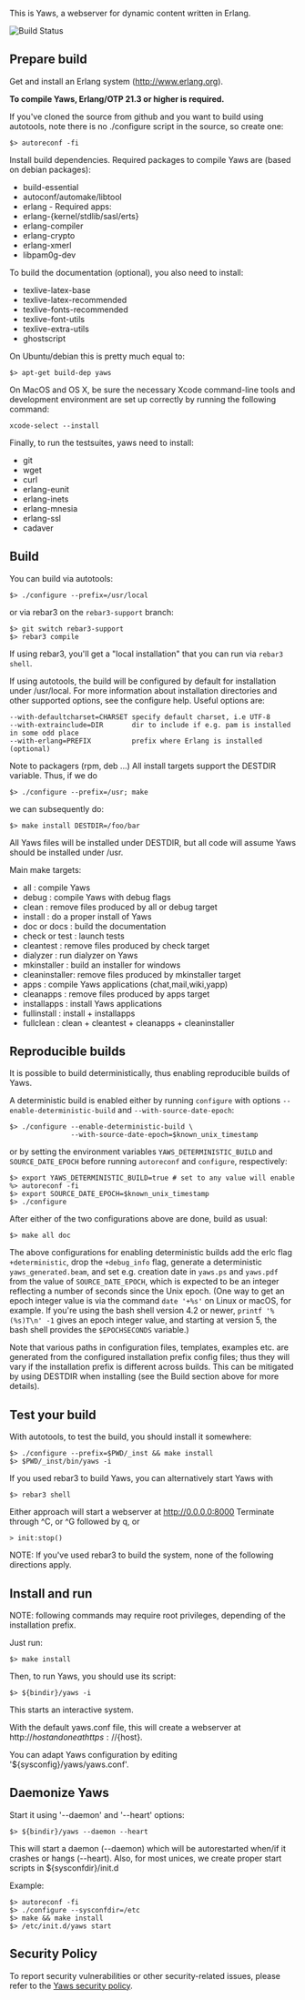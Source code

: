 This is Yaws, a webserver for dynamic content written in Erlang.

![Build Status](https://github.com/erlyaws/yaws/actions/workflows/main.yml/badge.svg)

Prepare build
-------------

Get and install an Erlang system (http://www.erlang.org).

**To compile Yaws, Erlang/OTP 21.3 or higher is required.**

If you've cloned the source from github and you want to build using autotools,
note there is no ./configure script in the source, so create one:

    $> autoreconf -fi

Install build dependencies. Required packages to compile Yaws are (based on
debian packages):

* build-essential
* autoconf/automake/libtool
* erlang - Required apps:
 * erlang-{kernel/stdlib/sasl/erts}
 * erlang-compiler
 * erlang-crypto
 * erlang-xmerl
* libpam0g-dev

To build the documentation (optional), you also need to install:

* texlive-latex-base
* texlive-latex-recommended
* texlive-fonts-recommended
* texlive-font-utils
* texlive-extra-utils
* ghostscript

On Ubuntu/debian this is pretty much equal to:

    $> apt-get build-dep yaws

On MacOS and OS X, be sure the necessary Xcode command-line tools and
development environment are set up correctly by running the following
command:

    xcode-select --install

Finally, to run the testsuites, yaws need to install:

* git
* wget
* curl
* erlang-eunit
* erlang-inets
* erlang-mnesia
* erlang-ssl
* cadaver


Build
-----

You can build via autotools:

    $> ./configure --prefix=/usr/local

or via rebar3 on the `rebar3-support` branch:

    $> git switch rebar3-support
    $> rebar3 compile

If using rebar3, you'll get a "local installation" that you can run
via `rebar3 shell`.

If using autotools, the build will be configured by default for installation
under /usr/local. For more information about installation directories and
other supported options, see the configure help. Useful options are:

    --with-defaultcharset=CHARSET specify default charset, i.e UTF-8
    --with-extrainclude=DIR       dir to include if e.g. pam is installed in some odd place
    --with-erlang=PREFIX          prefix where Erlang is installed (optional)

Note to packagers (rpm, deb ...) All install targets support the DESTDIR
variable. Thus, if we do

    $> ./configure --prefix=/usr; make

we can subsequently do:

    $> make install DESTDIR=/foo/bar

All Yaws files will be installed under DESTDIR, but all code will assume Yaws
should be installed under /usr.

Main make targets:

* all           : compile Yaws
* debug         : compile Yaws with debug flags
* clean         : remove files produced by all or debug target
* install       : do a proper install of Yaws
* doc or docs   : build the documentation
* check or test : launch tests
* cleantest     : remove files produced by check target
* dialyzer      : run dialyzer on Yaws
* mkinstaller   : build an installer for windows
* cleaninstaller: remove files produced by mkinstaller target
* apps          : compile Yaws applications (chat,mail,wiki,yapp)
* cleanapps     : remove files produced by apps target
* installapps   : install Yaws applications
* fullinstall   : install + installapps
* fullclean     : clean + cleantest + cleanapps + cleaninstaller


Reproducible builds
-------------------

It is possible to build deterministically, thus enabling reproducible builds
of Yaws.

A deterministic build is enabled either by running `configure` with options
`--enable-deterministic-build` and `--with-source-date-epoch`:

    $> ./configure --enable-deterministic-build \
                   --with-source-date-epoch=$known_unix_timestamp

or by setting the environment variables `YAWS_DETERMINISTIC_BUILD` and
`SOURCE_DATE_EPOCH` before running `autoreconf` and `configure`,
respectively:

    $> export YAWS_DETERMINISTIC_BUILD=true # set to any value will enable
    %> autoreconf -fi
    $> export SOURCE_DATE_EPOCH=$known_unix_timestamp
    $> ./configure

After either of the two configurations above are done, build as usual:

    $> make all doc

The above configurations for enabling deterministic builds add the erlc flag
`+deterministic`, drop the `+debug_info` flag, generate a deterministic
`yaws_generated.beam`, and set e.g. creation date in `yaws.ps` and `yaws.pdf`
from the value of `SOURCE_DATE_EPOCH`, which is expected to be an integer
reflecting a number of seconds since the Unix epoch. (One way to get an epoch
integer value is via the command `date '+%s'` on Linux or macOS, for example.
If you're using the bash shell version 4.2 or newer, `printf '%(%s)T\n' -1`
gives an epoch integer value, and starting at version 5, the bash shell
provides the `$EPOCHSECONDS` variable.)

Note that various paths in configuration files, templates, examples etc. are
generated from the configured installation prefix config files; thus they
will vary if the installation prefix is different across builds. This can be
mitigated by using DESTDIR when installing (see the Build section above for
more details).


Test your build
---------------

With autotools, to test the build, you should install it somewhere:

    $> ./configure --prefix=$PWD/_inst && make install
    $> $PWD/_inst/bin/yaws -i

If you used rebar3 to build Yaws, you can alternatively start Yaws with

    $> rebar3 shell

Either approach will start a webserver at http://0.0.0.0:8000
Terminate through ^C, or ^G followed by q, or

    > init:stop()

NOTE: If you've used rebar3 to build the system, none of the following
directions apply.


Install and run
---------------

NOTE: following commands may require root privileges, depending of the
installation prefix.

Just run:

    $> make install

Then, to run Yaws, you should use its script:

    $> ${bindir}/yaws -i

This starts an interactive system.

With the default yaws.conf file, this will create a webserver at
http://${host} and one at https://${host}.

You can adapt Yaws configuration by editing '${sysconfig}/yaws/yaws.conf'.


Daemonize Yaws
--------------

Start it using '--daemon' and '--heart' options:

    $> ${bindir}/yaws --daemon --heart

This will start a daemon (--daemon) which will be autorestarted when/if it
crashes or hangs (--heart).
Also, for most unices, we create proper start scripts in ${sysconfdir}/init.d

Example:

    $> autoreconf -fi
    $> ./configure --sysconfdir=/etc
    $> make && make install
    $> /etc/init.d/yaws start


Security Policy
---------------

To report security vulnerabilities or other security-related issues,
please refer to the [Yaws security policy](SECURITY.md).

